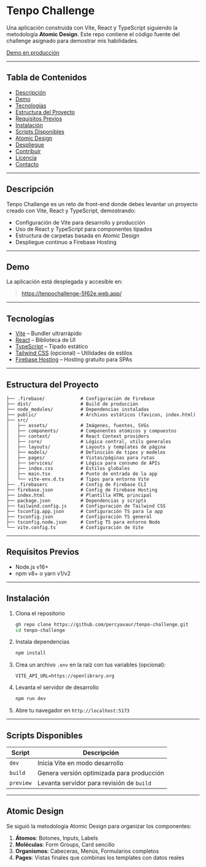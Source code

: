# Tenpo Challenge

Una aplicación construida con Vite, React y TypeScript siguiendo la metodología **Atomic Design**. Este repo contiene el código fuente del challenge asignado para demostrar mis habilidades.

[Demo en producción](https://tenpochallenge-5f62e.web.app/)

---

## Tabla de Contenidos

- [Descripción](#descripción)  
- [Demo](#demo)  
- [Tecnologías](#tecnologías)  
- [Estructura del Proyecto](#estructura-del-proyecto)  
- [Requisitos Previos](#requisitos-previos)  
- [Instalación](#instalación)  
- [Scripts Disponibles](#scripts-disponibles)  
- [Atomic Design](#atomic-design)  
- [Despliegue](#despliegue)  
- [Contribuir](#contribuir)  
- [Licencia](#licencia)  
- [Contacto](#contacto)  

---

## Descripción

Tenpo Challenge es un reto de front-end donde debes levantar un proyecto creado con Vite, React y TypeScript, demostrando:

- Configuración de Vite para desarrollo y producción  
- Uso de React y TypeScript para componentes tipados  
- Estructura de carpetas basada en Atomic Design  
- Despliegue continuo a Firebase Hosting  

---

## Demo

La aplicación está desplegada y accesible en:

> https://tenpochallenge-5f62e.web.app/

---

## Tecnologías

- [Vite](https://vitejs.dev/) – Bundler ultrarrápido  
- [React](https://reactjs.org/) – Biblioteca de UI  
- [TypeScript](https://www.typescriptlang.org/) – Tipado estático  
- [Tailwind CSS](https://tailwindcss.com/) (opcional) – Utilidades de estilos  
- [Firebase Hosting](https://firebase.google.com/products/hosting) – Hosting gratuito para SPAs  

---

## Estructura del Proyecto

```
├── .firebase/             # Configuración de Firebase
├── dist/                  # Build de producción
├── node_modules/          # Dependencias instaladas
├── public/                # Archivos estáticos (favicon, index.html)
├── src/
│   ├── assets/            # Imágenes, fuentes, SVGs
│   ├── components/        # Componentes atómicos y compuestos
│   ├── context/           # React Context providers
│   ├── core/              # Lógica central, utils generales
│   ├── layouts/           # Layouts y templates de página
│   ├── models/            # Definición de tipos y modelos
│   ├── pages/             # Vistas/páginas para rutas
│   ├── services/          # Lógica para consumo de APIs
│   ├── index.css          # Estilos globales
│   ├── main.tsx           # Punto de entrada de la app
│   └── vite-env.d.ts      # Tipos para entorno Vite
├── .firebaserc            # Config de Firebase CLI
├── firebase.json          # Config de Firebase Hosting
├── index.html             # Plantilla HTML principal
├── package.json           # Dependencias y scripts
├── tailwind.config.js     # Configuración de Tailwind CSS
├── tsconfig.app.json      # Configuración TS para la app
├── tsconfig.json          # Configuración TS general
├── tsconfig.node.json     # Config TS para entorno Node
└── vite.config.ts         # Configuración de Vite
```

---

## Requisitos Previos

- Node.js v16+  
- npm v8+ o yarn v1/v2  

---

## Instalación

1. Clona el repositorio  
   ```bash
   gh repo clone https://github.com/percyavaur/tenpo-challenge.git
   cd tenpo-challenge
   ```
2. Instala dependencias  
   ```bash
   npm install
   ```
3. Crea un archivo `.env` en la raíz con tus variables (opcional):  
   ```
   VITE_API_URL=https://openlibrary.org
   ```
4. Levanta el servidor de desarrollo  
   ```bash
   npm run dev
   ```
5. Abre tu navegador en `http://localhost:5173`

---

## Scripts Disponibles

| Script       | Descripción                                  |
| ------------ | -------------------------------------------- |
| `dev`        | Inicia Vite en modo desarrollo               |
| `build`      | Genera versión optimizada para producción    |
| `preview`    | Levanta servidor para revisión de `build`    |

---

## Atomic Design

Se siguió la metodología Atomic Design para organizar los componentes:

1. **Átomos**: Botones, Inputs, Labels  
2. **Moléculas**: Form Groups, Card sencillo  
3. **Organismos**: Cabeceras, Menús, Formularios completos  
4. **Pages**: Vistas finales que combinas los templates con datos reales  